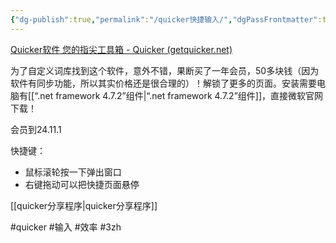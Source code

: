 ```yaml
---
{"dg-publish":true,"permalink":"/quicker快捷输入/","dgPassFrontmatter":true,"noteIcon":""}
---
```



[Quicker软件 您的指尖工具箱 - Quicker (getquicker.net)](https://getquicker.net/)

为了自定义词库找到这个软件，意外不错，果断买了一年会员，50多块钱（因为软件有同步功能，所以其实价格还是很合理的）！解锁了更多的页面。安装需要电脑有[[“.net framework 4.7.2”组件\|“.net framework 4.7.2”组件]]，直接微软官网下载！

会员到24.11.1

快捷键：
- 鼠标滚轮按一下弹出窗口
- 右键拖动可以把快捷页面悬停

[[quicker分享程序\|quicker分享程序]]

#quicker #输入 #效率 #3zh 
